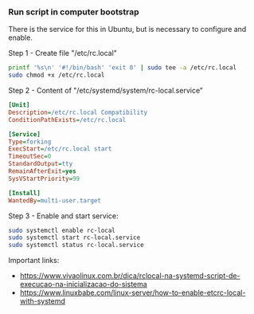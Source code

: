 ### Run script in computer bootstrap

There is the service for this in Ubuntu, but is necessary to configure and enable.

Step 1 - Create file "/etc/rc.local"

```sh
printf '%s\n' '#!/bin/bash' 'exit 0' | sudo tee -a /etc/rc.local
sudo chmod +x /etc/rc.local
```

Step 2 - Content of "/etc/systemd/system/rc-local.service"

```ini
[Unit]
Description=/etc/rc.local Compatibility
ConditionPathExists=/etc/rc.local

[Service]
Type=forking
ExecStart=/etc/rc.local start
TimeoutSec=0
StandardOutput=tty
RemainAfterExit=yes
SysVStartPriority=99

[Install]
WantedBy=multi-user.target

```

Step 3 - Enable and start service:

```sh
sudo systemctl enable rc-local
sudo systemctl start rc-local.service
sudo systemctl status rc-local.service
```

Important links:

- https://www.vivaolinux.com.br/dica/rclocal-na-systemd-script-de-execucao-na-inicializacao-do-sistema
- https://www.linuxbabe.com/linux-server/how-to-enable-etcrc-local-with-systemd
